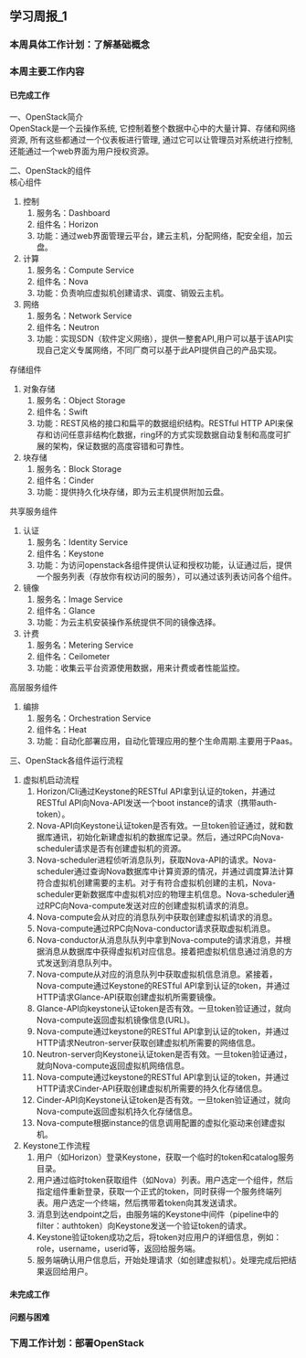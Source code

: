 ## 学习周报_1
### 本周具体工作计划：了解基础概念
### 本周主要工作内容
#### 已完成工作
一、OpenStack简介<br />
OpenStack是一个云操作系统, 它控制着整个数据中心中的大量计算、存储和网络资源, 所有这些都通过一个仪表板进行管理, 通过它可以让管理员对系统进行控制, 还能通过一个web界面为用户授权资源。

二、OpenStack的组件<br />
核心组件<br />
1. 控制
    1. 服务名：Dashboard
    2. 组件名：Horizon
    3. 功能：通过web界面管理云平台，建云主机，分配网络，配安全组，加云盘。
2. 计算
    1. 服务名：Compute Service
    2. 组件名：Nova
    3. 功能：负责响应虚拟机创建请求、调度、销毁云主机。
3. 网络
    1. 服务名：Network Service
    2. 组件名：Neutron
    3. 功能：实现SDN（软件定义网络），提供一整套API,用户可以基于该API实现自己定义专属网络，不同厂商可以基于此API提供自己的产品实现。

存储组件<br />
1. 对象存储
    1. 服务名：Object Storage	
    2. 组件名：Swift
    3. 功能：REST风格的接口和扁平的数据组织结构。RESTful HTTP API来保存和访问任意非结构化数据，ring环的方式实现数据自动复制和高度可扩展的架构，保证数据的高度容错和可靠性。
2. 块存储
    1. 服务名：Block Storage
    2. 组件名：Cinder
    3. 功能：提供持久化块存储，即为云主机提供附加云盘。

共享服务组件<br />
1. 认证
    1. 服务名：Identity Service
    2. 组件名：Keystone
    3. 功能：为访问openstack各组件提供认证和授权功能，认证通过后，提供一个服务列表（存放你有权访问的服务），可以通过该列表访问各个组件。
2. 镜像
    1. 服务名：Image Service
    2. 组件名：Glance
    3. 功能：为云主机安装操作系统提供不同的镜像选择。
3. 计费
    1. 服务名：Metering Service
    2. 组件名：Ceilometer
    3. 功能：收集云平台资源使用数据，用来计费或者性能监控。

高层服务组件<br />
1. 编排
    1. 服务名：Orchestration Service
    2. 组件名：Heat
    3. 功能：自动化部署应用，自动化管理应用的整个生命周期.主要用于Paas。

三、OpenStack各组件运行流程<br />
1. 虚拟机启动流程
    1. Horizon/Cli通过Keystone的RESTful API拿到认证的token，并通过RESTful API向Nova-API发送一个boot instance的请求（携带auth-token）。
    2. Nova-API向Keystone认证token是否有效。一旦token验证通过，就和数据库通讯，初始化新建虚拟机的数据库记录。然后，通过RPC向Nova-scheduler请求是否有创建虚拟机的资源。
    3. Nova-scheduler进程侦听消息队列，获取Nova-API的请求。Nova-scheduler通过查询Nova数据库中计算资源的情况，并通过调度算法计算符合虚拟机创建需要的主机。对于有符合虚拟机创建的主机，Nova-scheduler更新数据库中虚拟机对应的物理主机信息。Nova-scheduler通过RPC向Nova-compute发送对应的创建虚拟机请求的消息。
    4. Nova-compute会从对应的消息队列中获取创建虚拟机请求的消息。
    5. Nova-compute通过RPC向Nova-conductor请求获取虚拟机消息。
    6. Nova-conductor从消息队队列中拿到Nova-compute的请求消息，并根据消息从数据库中获得虚拟机对应信息。接着把虚拟机信息通过消息的方式发送到消息队列中。
    7. Nova-compute从对应的消息队列中获取虚拟机信息消息。紧接着，Nova-compute通过Keystone的RESTful API拿到认证的token，并通过HTTP请求Glance-API获取创建虚拟机所需要镜像。
    8. Glance-API向keystone认证token是否有效。一旦token验证通过，就向Nova-compute返回虚拟机镜像信息(URL)。
    9. Nova-compute通过keystone的RESTful API拿到认证的token，并通过HTTP请求Neutron-server获取创建虚拟机所需要的网络信息。
    10. Neutron-server向Keystone认证token是否有效。一旦token验证通过，就向Nova-compute返回虚拟机网络信息。
    11. Nova-compute通过keystone的RESTful API拿到认证的token，并通过HTTP请求Cinder-API获取创建虚拟机所需要的持久化存储信息。
    12. Cinder-API向Keystone认证token是否有效。一旦token验证通过，就向Nova-compute返回虚拟机持久化存储信息。
    13. Nova-compute根据instance的信息调用配置的虚拟化驱动来创建虚拟机。
2. Keystone工作流程
    1. 用户（如Horizon）登录Keystone，获取一个临时的token和catalog服务目录。
    2. 用户通过临时token获取组件（如Nova）列表。用户选定一个组件，然后指定组件重新登录，获取一个正式的token，同时获得一个服务终端列表。用户选定一个终端，然后携带着token向其发送请求。
    3. 消息到达endpoint之后，由服务端的Keystone中间件（pipeline中的filter：authtoken）向Keystone发送一个验证token的请求。
    4. Keystone验证token成功之后，将token对应用户的详细信息，例如：role，username，userid等，返回给服务端。
    5. 服务端确认用户信息后，开始处理请求（如创建虚拟机）。处理完成后把结果返回给用户。

#### 未完成工作
#### 问题与困难
### 下周工作计划：部署OpenStack
